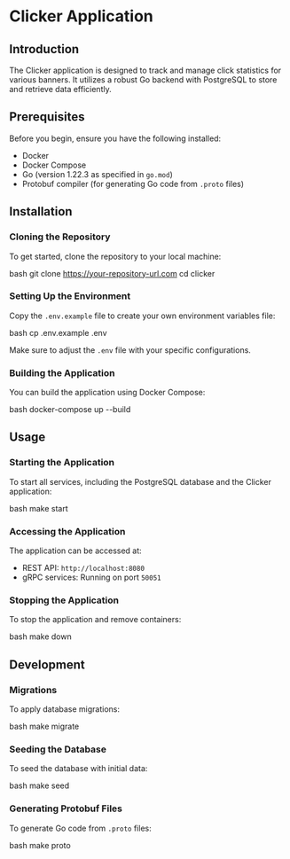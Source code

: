 # Clicker Application

## Introduction
The Clicker application is designed to track and manage click statistics for various banners. It utilizes a robust Go backend with PostgreSQL to store and retrieve data efficiently.

## Prerequisites
Before you begin, ensure you have the following installed:
- Docker
- Docker Compose
- Go (version 1.22.3 as specified in `go.mod`)
- Protobuf compiler (for generating Go code from `.proto` files)

## Installation

### Cloning the Repository
To get started, clone the repository to your local machine:

bash
git clone https://your-repository-url.com
cd clicker

### Setting Up the Environment
Copy the `.env.example` file to create your own environment variables file:

bash
cp .env.example .env

Make sure to adjust the `.env` file with your specific configurations.

### Building the Application
You can build the application using Docker Compose:

bash
docker-compose up --build


## Usage

### Starting the Application
To start all services, including the PostgreSQL database and the Clicker application:

bash
make start


### Accessing the Application
The application can be accessed at:
- REST API: `http://localhost:8080`
- gRPC services: Running on port `50051`

### Stopping the Application
To stop the application and remove containers:

bash
make down


## Development

### Migrations
To apply database migrations:

bash
make migrate


### Seeding the Database
To seed the database with initial data:

bash
make seed


### Generating Protobuf Files
To generate Go code from `.proto` files:

bash
make proto
